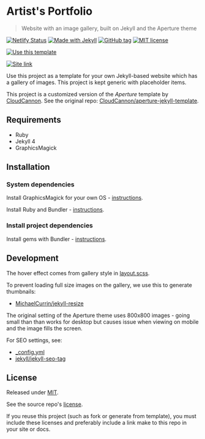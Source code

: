 # Artist's Portfolio
> Website with an image gallery, built on Jekyll and the Aperture theme

[![Netlify Status](https://api.netlify.com/api/v1/badges/c05001a0-c89e-42d0-93a8-6ebfe3dc5622/deploy-status)](https://app.netlify.com/sites/artists-portfolio/deploys)
[![Made with Jekyll](https://img.shields.io/badge/jekyll-4.x-blue.svg)](https://jekyllrb.com)
[![GitHub tag](https://img.shields.io/github/tag/MichaelCurrin/artists-portfolio)](https://github.com/MichaelCurrin/artists-portfolio/tags/)
[![MIT license](https://img.shields.io/badge/License-MIT-blue.svg)](#license)

[![Use this template](https://img.shields.io/badge/Use_this_template-green?style=for-the-badge)](https://github.com/MichaelCurrin/artists-portfolio/generate)

[![Site link](https://img.shields.io/badge/demo_site-Artists_Portfolio-green?style=for-the-badge)](https://artists-portfolio.netlify.app/)

Use this project as a template for your own Jekyll-based website which has a gallery of images. This project is kept generic with placeholder items.

This project is a customized version of the _Aperture_ template by [CloudCannon](https://cloudcannon.com/). See the original repo: [CloudCannon/aperture-jekyll-template](https://github.com/CloudCannon/aperture-jekyll-template).


## Requirements

- Ruby
- Jekyll 4
- GraphicsMagick


## Installation

### System dependencies

Install GraphicsMagick for your own OS - [instructions](https://gist.github.com/MichaelCurrin/32b88b2c70c59832c922bcf03bdc08c3).

Install Ruby and Bundler - [instructions](https://gist.github.com/MichaelCurrin/3af38fca4e2903cdedfb8402c18b2936).

### Install project dependencies

Install gems with Bundler - [instructions](https://gist.github.com/MichaelCurrin/5c8c45a86bcf53d7b49a7763c02943b1).


## Development

The hover effect comes from gallery style in [layout.scss](/_sass/layout.scss).

To prevent loading full size images on the gallery, we use this to generate thumbnails:

- [MichaelCurrin/jekyll-resize](https://github.com/MichaelCurrin/jekyll-resize)

The original setting of the Aperture theme uses 800x800 images - going small than than works for desktop but causes issue when viewing on mobile and the image fills the screen.

For SEO settings, see:

- [_config.yml](/_config.yml)
- [jekyll/jekyll-seo-tag](https://github.com/jekyll/jekyll-seo-tag)


## License

Released under [MIT](/LICENSE).

See the source repo's [license](/LICENSE-source).

If you reuse this project (such as fork or generate from template), you must include these licenses and preferably include a link make to this repo in your site or docs.
